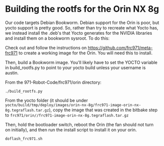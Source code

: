 # Building the rootfs for the Orin NX 8g

Our code targets Debian Bookworm.  Debian support for the Orin is poor, but
yocto support is pretty good.  So, rather than try to recreate what Yocto has,
we instead install the .deb's that Yocto generates for the NVIDIA libraries
and install them on a bookworm sysroot.  To do this:

Check out and follow the instructions on https://github.com/frc971/meta-frc971
to create a working image for the Orin.  You will need this to install.

Then, build a Bookworm image.  You'll likely have to set the YOCTO variable in build_rootfs.py to point to your yocto build unless your username is austin.

From the 971-Robot-Code/frc971/orin directory:

```
./build_rootfs.py
```

From the yocto folder (it should be under `yocto/build/tmp/deploy/images/orin-nx-8g/frc971-image-orin-nx-8g.tegraflash.tar.gz`), copy the image that was created in the bitbake step to `frc971/orin//frc971-image-orin-nx-8g.tegraflash.tar.gz`

Then, hold the bootloader switch, reboot the Orin (the fan should not
turn on initially), and then run the install script to install it on
your orin.

```
doflash_frc971.sh
```
